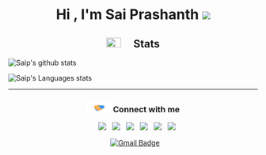 
<h1 align="center"><b>Hi , I'm Sai Prashanth </b><img src="https://media.giphy.com/media/hvRJCLFzcasrR4ia7z/giphy.gif" width="35"></h1>

<!-- <p align="center"> -->
<!--   <a href="https://github.com/DenverCoder1/readme-typing-svg"><img src="https://readme-typing-svg.herokuapp.com?font=Time+New+Roman&color=electric&size=18&center=true&vCenter=true&width=600&height=100&lines=Computer+Science+Student..&hearts;++;Security+Researcher+@LoginSoft,;Active+Learner/Researcher,;Love+to+code..<3"></a> -->
<!-- </p> -->
<!-- <p align="center"> -->
<!-- <h2 align="center"><img src="./assets/about_me.gif" width ="40"> About Me</h2>  -->
<!--  -->
<!-- - 🎓 &nbsp; Studying Computer Science & Engineering at VMEG. -->
<!-- - 💼 &nbsp; Intern at LoginSoft. -->
<!-- - 👨🏻‍💻 &nbsp; Learning OpenSource | Coding | Security | Development..  -->
<!-- </p> -->

<h2 align="center"><img src="https://media.giphy.com/media/iY8CRBdQXODJSCERIr/giphy.gif" width="30" height="20" style="margin-right: 25px;">Stats</h2>

![Saip's github stats](https://github-readme-stats.vercel.app/api?username=saip007&show_icons=true&include_all_commits=true&theme=tokyonight)

![Saip's Languages stats](https://github-readme-stats.vercel.app/api/top-langs/?username=saip007&layout=compact&theme=tokyonight)<br>

<hr>

<h3 align="center"><img src="./assets/handshake.gif" width ="50" > Connect with me </h3>
<p align="center">

 <div align="center"  class="icons-social" style="margin-left: 8px;">
		<a style="margin-left: 8px;" target="_blank" href="https://stackoverflow.com/users/17144130/saip007">
				<img src="https://img.icons8.com/external-tal-revivo-color-tal-revivo/40/000000/external-stack-overflow-is-a-question-and-answer-site-for-professional-logo-color-tal-revivo.png"></a>
        <a style="margin-left: 8px;"  target="_blank" href="https://www.linkedin.com/in/saip007/">
			<img src="https://img.icons8.com/doodle/40/000000/linkedin--v2.png"></a>
		<a style="margin-left: 8px;" target="_blank" href="https://twitter.com/saip_007">
			<img src="https://img.icons8.com/doodle/40/000000/twitter-squared--v2.png" ></a>
        <a style="margin-left: 8px;" target="_blank" href="https://instagram.com/saip_007">
			<img src="https://img.icons8.com/doodle/40/000000/instagram-new--v2.png"></a>
        <a style="margin-left: 8px;" target="_blank" href="https://github.com/saip007">
		<img src="https://img.icons8.com/doodle/40/000000/github--v1.png"></a>
		<a style="margin-left: 8px;" target="_blank" href="https://www.youtube.com/@techdhunia">
				<img src="https://img.icons8.com/doodle/40/000000/youtube--v2.png" ></a>
	 <br>

[![Gmail Badge](https://img.shields.io/badge/-saip4622@outlook.com-c14438?style=flat-square&logo=Gmail&logoColor=white&link=mailto:saip4622@outlook.com)](mailto:saip4622@outlook.com)

</div>
</p>
